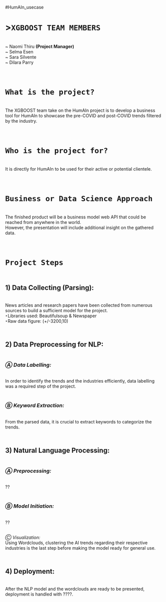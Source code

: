  #HumAIn_usecase

# >**`XGBOOST TEAM MEMBERS`**
<br>~ Naomi Thiru **(Project Manager)**
<br>~ Selma Esen
<br>~ Sara Silvente
<br>~ Dilara Parry

# <br>``What is the project?``
<br>The XGBOOST team take on the HumAIn project is to develop a business tool for HumAIn to showcase the pre-COVID and post-COVID trends filtered by the industry.

# <br>``Who is the project for?``
<br>It is directly for HumAIn to be used for their active or potential clientele.

# <br>``Business or Data Science Approach``
<br>The finished product will be a business model web API that could be reached from anywhere in the world.
<br>However, the presentation will include additional insight on the gathered data.

# <br> ``Project Steps``
## <br>**1) Data Collecting (Parsing):**
<br>News articles and research papers have been collected from numerous sources to build a sufficient model for the project.
<br>‣Libraries used: Beautifulsoup & Newspaper
<br>‣Raw data figure: (+/-3200,10)

## <br>**2) Data Preprocessing for NLP:**
### <br>*Ⓐ Data Labelling:*
<br>In order to identify the trends and the industries efficiently, data labelling was a required step of the project. 

### <br>*Ⓑ Keyword Extraction:*
<br>From the parsed data, it is crucial to extract keywords to categorize the trends.

## <br>**3) Natural Language Processing:**
### <br>*Ⓐ Preprocessing:*
<br>??

### <br>*Ⓑ Model Initiation:*
<br>??

<br>*Ⓒ Visualization:*
<br>Using Wordclouds, clustering the AI trends regarding their respective industries is the last step before making the model ready for general use.

## <br>**4) Deployment:**
<br>After the NLP model and the wordclouds are ready to be presented, deployment is handled with ????.  </div>

